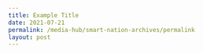 ```yaml
---
title: Example Title
date: 2021-07-21
permalink: /media-hub/smart-nation-archives/permalink
layout: post
---
```


